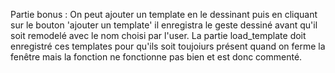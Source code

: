 Partie bonus : On peut ajouter un template en le dessinant puis en cliquant sur le bouton 'ajouter un template' il enregistra le geste dessiné avant qu'il soit remodelé avec le nom choisi par l'user. La partie load_template doit enregistré ces templates pour qu'ils soit toujoiurs présent quand on ferme la fenêtre mais la fonction ne fonctionne pas bien et est donc commenté.